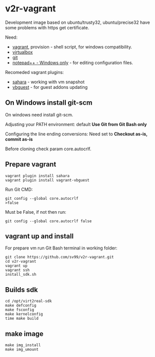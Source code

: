 # v2r-vagrant
Development image based on ubuntu/trusty32, ubuntu/precise32 have some problems with https get certificate.

Need:
- [vagrant](https://www.vagrantup.com/downloads.html), provision - shell script, for windows compatibility.
- [virtualbox](https://www.virtualbox.org/wiki/Downloads)
- [git](http://git-scm.com/downloads)
- [notepad++ - Windows only](https://notepad-plus-plus.org/) - for editing configuration files.

Recomeded vagrant plugins:
- [sahara](https://github.com/jedi4ever/sahara) - working with vm snapshot
- [vbguest](https://github.com/dotless-de/vagrant-vbguest) - for guest addons updating

## On Windows install git-scm

On windows need install git-scm.

Adjusting your PATH environment: default **Use Git from Git Bash only**

Configuring the line ending conversions: Need set to **Checkout as-is, commit as-is**

Before cloning check param core.autocrlf.

## Prepare vagrant

```
vagrant plugin install sahara
vagrant plugin install vagrant-vbguest
```

Run Git CMD:
```
git config --global core.autocrlf
>false
```

Must be False, if not then run:
```
git config --global core.autocrlf false
```

## vagrant up and install

For prepare vm run Git Bash terminal in working folder:
```
git clone https://github.com/sv99/v2r-vagrant.git
cd v2r-vagrant
vagrant up
vagrant ssh
install_sdk.sh
```

## Builds sdk
```
cd /opt/virt2real-sdk
make defconfig
make fsconfig
make kernelconfig
time make build
```

## make image
```
make img_install
make img_umount
```

